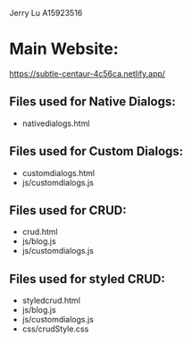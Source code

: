 Jerry Lu A15923516
    
# Main Website:  
https://subtle-centaur-4c56ca.netlify.app/
    
## Files used for Native Dialogs:  
* nativedialogs.html
    
## Files used for Custom Dialogs:
* customdialogs.html  
* js/customdialogs.js
    
## Files used for CRUD:  
* crud.html  
* js/blog.js  
* js/customdialogs.js
    
## Files used for styled CRUD:  
* styledcrud.html  
* js/blog.js  
* js/customdialogs.js  
* css/crudStyle.css
